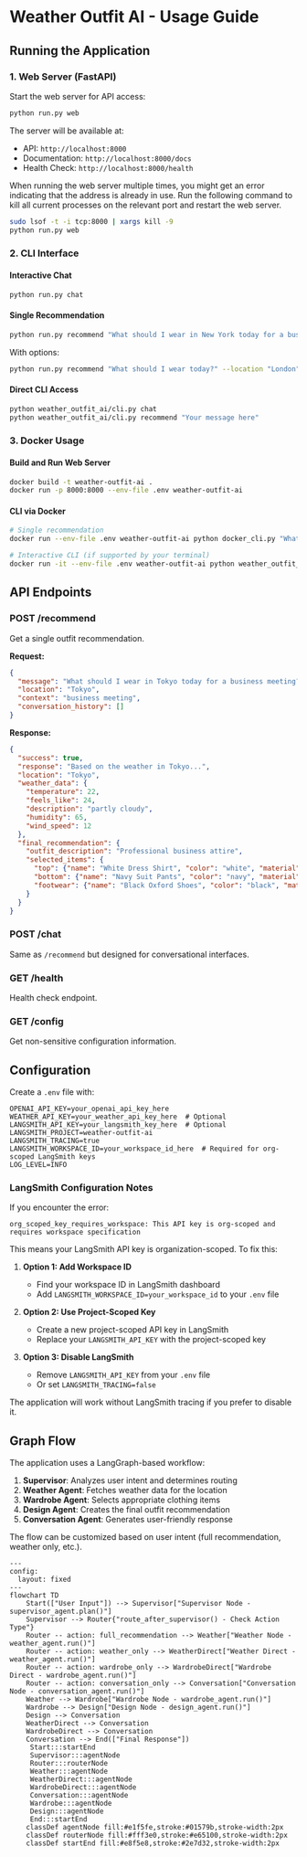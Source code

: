 # Weather Outfit AI - Usage Guide

## Running the Application

### 1. Web Server (FastAPI)

Start the web server for API access:

```bash
python run.py web
```

The server will be available at:
- API: `http://localhost:8000`
- Documentation: `http://localhost:8000/docs`
- Health Check: `http://localhost:8000/health`

When running the web server multiple times, you might get an error indicating that the address is already in use. 
Run the following command to kill all current processes on the relevant port and restart the web server. 
```bash
sudo lsof -t -i tcp:8000 | xargs kill -9
python run.py web
```


### 2. CLI Interface

#### Interactive Chat
```bash
python run.py chat
```

#### Single Recommendation
```bash
python run.py recommend "What should I wear in New York today for a business meeting?"
```

With options:
```bash
python run.py recommend "What should I wear today?" --location "London" --context "casual dinner"
```

#### Direct CLI Access
```bash
python weather_outfit_ai/cli.py chat
python weather_outfit_ai/cli.py recommend "Your message here"
```

### 3. Docker Usage

#### Build and Run Web Server
```bash
docker build -t weather-outfit-ai .
docker run -p 8000:8000 --env-file .env weather-outfit-ai
```

#### CLI via Docker
```bash
# Single recommendation
docker run --env-file .env weather-outfit-ai python docker_cli.py "What should I wear in Paris today?"

# Interactive CLI (if supported by your terminal)
docker run -it --env-file .env weather-outfit-ai python weather_outfit_ai/cli.py chat
```

## API Endpoints

### POST /recommend
Get a single outfit recommendation.

**Request:**
```json
{
  "message": "What should I wear in Tokyo today for a business meeting?",
  "location": "Tokyo",
  "context": "business meeting",
  "conversation_history": []
}
```

**Response:**
```json
{
  "success": true,
  "response": "Based on the weather in Tokyo...",
  "location": "Tokyo",
  "weather_data": {
    "temperature": 22,
    "feels_like": 24,
    "description": "partly cloudy",
    "humidity": 65,
    "wind_speed": 12
  },
  "final_recommendation": {
    "outfit_description": "Professional business attire",
    "selected_items": {
      "top": {"name": "White Dress Shirt", "color": "white", "material": "cotton"},
      "bottom": {"name": "Navy Suit Pants", "color": "navy", "material": "wool"},
      "footwear": {"name": "Black Oxford Shoes", "color": "black", "material": "leather"}
    }
  }
}
```

### POST /chat
Same as `/recommend` but designed for conversational interfaces.

### GET /health
Health check endpoint.

### GET /config
Get non-sensitive configuration information.

## Configuration

Create a `.env` file with:

```env
OPENAI_API_KEY=your_openai_api_key_here
WEATHER_API_KEY=your_weather_api_key_here  # Optional
LANGSMITH_API_KEY=your_langsmith_key_here  # Optional
LANGSMITH_PROJECT=weather-outfit-ai
LANGSMITH_TRACING=true
LANGSMITH_WORKSPACE_ID=your_workspace_id_here  # Required for org-scoped LangSmith keys
LOG_LEVEL=INFO
```

### LangSmith Configuration Notes

If you encounter the error:
```
org_scoped_key_requires_workspace: This API key is org-scoped and requires workspace specification
```

This means your LangSmith API key is organization-scoped. To fix this:

1. **Option 1: Add Workspace ID**
   - Find your workspace ID in LangSmith dashboard
   - Add `LANGSMITH_WORKSPACE_ID=your_workspace_id` to your `.env` file

2. **Option 2: Use Project-Scoped Key**
   - Create a new project-scoped API key in LangSmith
   - Replace your `LANGSMITH_API_KEY` with the project-scoped key

3. **Option 3: Disable LangSmith**
   - Remove `LANGSMITH_API_KEY` from your `.env` file
   - Or set `LANGSMITH_TRACING=false`

The application will work without LangSmith tracing if you prefer to disable it.

## Graph Flow

The application uses a LangGraph-based workflow:

1. **Supervisor**: Analyzes user intent and determines routing
2. **Weather Agent**: Fetches weather data for the location
3. **Wardrobe Agent**: Selects appropriate clothing items
4. **Design Agent**: Creates the final outfit recommendation
5. **Conversation Agent**: Generates user-friendly response

The flow can be customized based on user intent (full recommendation, weather only, etc.).

```mermaid
---
config:
  layout: fixed
---
flowchart TD
    Start(["User Input"]) --> Supervisor["Supervisor Node - supervisor_agent.plan()"]
    Supervisor --> Router{"route_after_supervisor() - Check Action Type"}
    Router -- action: full_recommendation --> Weather["Weather Node - weather_agent.run()"]
    Router -- action: weather_only --> WeatherDirect["Weather Direct - weather_agent.run()"]
    Router -- action: wardrobe_only --> WardrobeDirect["Wardrobe Direct - wardrobe_agent.run()"]
    Router -- action: conversation_only --> Conversation["Conversation Node - conversation_agent.run()"]
    Weather --> Wardrobe["Wardrobe Node - wardrobe_agent.run()"]
    Wardrobe --> Design["Design Node - design_agent.run()"]
    Design --> Conversation
    WeatherDirect --> Conversation
    WardrobeDirect --> Conversation
    Conversation --> End(["Final Response"])
     Start:::startEnd
     Supervisor:::agentNode
     Router:::routerNode
     Weather:::agentNode
     WeatherDirect:::agentNode
     WardrobeDirect:::agentNode
     Conversation:::agentNode
     Wardrobe:::agentNode
     Design:::agentNode
     End:::startEnd
    classDef agentNode fill:#e1f5fe,stroke:#01579b,stroke-width:2px
    classDef routerNode fill:#fff3e0,stroke:#e65100,stroke-width:2px
    classDef startEnd fill:#e8f5e8,stroke:#2e7d32,stroke-width:2px
```
